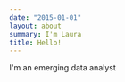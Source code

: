 ```yaml
---
date: "2015-01-01"
layout: about
summary: I'm Laura
title: Hello!
---
```


I'm an emerging data analyst